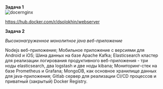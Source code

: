 **Задача 1**  
![docernginx](https://user-images.githubusercontent.com/26553608/167848959-491de486-f451-474b-81b3-c116ab60298b.JPG)

https://hub.docker.com/r/dsolokhin/webserver  

**Задача 2**  

*Высоконагруженное монолитное java веб-приложение*  


Nodejs веб-приложение;
Мобильное приложение c версиями для Android и iOS;
Шина данных на базе Apache Kafka;
Elasticsearch кластер для реализации логирования продуктивного веб-приложения - три ноды elasticsearch, два logstash и две ноды kibana;
Мониторинг-стек на базе Prometheus и Grafana;
MongoDB, как основное хранилище данных для java-приложения;
Gitlab сервер для реализации CI/CD процессов и приватный (закрытый) Docker Registry.
